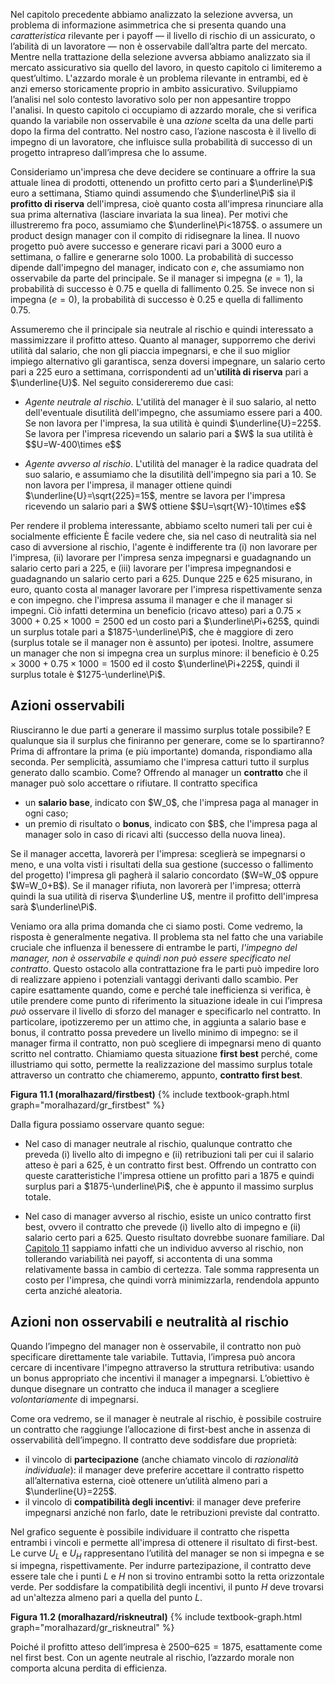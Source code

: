 

Nel capitolo precedente abbiamo analizzato la selezione avversa, un problema di informazione asimmetrica che si presenta quando una <i>caratteristica</i> rilevante per i payoff — il livello di rischio di un assicurato, o l’abilità di un lavoratore — non è osservabile dall’altra parte del mercato.
<span class="marginnote">
Mentre nella trattazione della selezione avversa abbiamo analizzato sia il mercato assicurativo sia quello del lavoro, in questo capitolo ci limiteremo a quest’ultimo. L'azzardo morale è un problema rilevante in entrambi, ed è anzi emerso storicamente proprio in ambito assicurativo. Sviluppiamo l’analisi nel solo contesto lavorativo solo per non appesantire troppo l'analisi.
</span>
In questo capitolo ci occupiamo di azzardo morale, che si verifica quando la variabile non osservabile è una <i>azione</i> scelta da una delle parti dopo la firma del contratto. Nel nostro caso, l’azione nascosta è il livello di impegno di un lavoratore, che influisce sulla probabilità di successo di un progetto intrapreso dall’impresa che lo assume.

Consideriamo un'impresa che deve decidere se continuare a offrire la sua attuale linea di prodotti, ottenendo un profitto certo pari a $\underline\Pi$ euro a settimana,
<span class="marginnote">
Stiamo quindi assumendo che $\underline\Pi$ sia il <b>profitto di riserva</b> dell'impresa, cioè quanto costa all'impresa rinunciare alla sua prima alternativa (lasciare invariata la sua linea). Per motivi che illustreremo fra poco, assumiamo che $\underline\Pi<1875$.
</span>
o assumere un product design manager con il compito di ridisegnare la linea. Il nuovo progetto può avere successo e generare ricavi pari a 3000 euro a settimana, o fallire e generarne solo 1000. La probabilità di successo dipende dall'impegno del manager, indicato con $e$, che assumiamo non osservabile da parte del principale. Se il manager si impegna ($e=1$), la probabilità di successo è $0.75$ e quella di fallimento $0.25$. Se invece non si impegna ($e=0$), la probabilità di successo è $0.25$ e quella di fallimento $0.75$.

Assumeremo che il principale sia neutrale al rischio e quindi interessato a massimizzare il profitto atteso. Quanto al manager, supporremo che derivi utilità dal salario, che non gli piaccia impegnarsi, e che il suo miglior impiego alternativo gli garantisca, senza doversi impegnare, un salario certo pari a 225 euro a settimana, corrispondenti ad un'<b>utilità di riserva</b> pari a $\underline{U}$. Nel seguito considereremo due casi:
<ul>
  <li>
    <p>
	<i>Agente neutrale al rischio.</i> L'utilità del manager è il suo salario, al netto dell'eventuale disutilità dell'impegno, che assumiamo essere pari a 400. Se non lavora per l'impresa, la sua utilità è quindi $\underline{U}=225$. Se lavora per l'impresa ricevendo un salario pari a $W$ la sua utilità è $$U=W-400\times e$$
	</p>
  </li>
  <li>
    <p>
	<i>Agente avverso al rischio</i>. L'utilità del manager è la radice quadrata del suo salario, e assumiamo che la disutilità dell'impegno sia pari a 10. Se non lavora per l'impresa, il manager ottiene quindi $\underline{U}=\sqrt{225}=15$, mentre se lavora per l'impresa ricevendo un salario pari a $W$ ottiene $$U=\sqrt{W}-10\times e$$
	</p>
  </li>
</ul>

Per rendere il problema interessante, abbiamo scelto numeri tali per cui è socialmente efficiente
<span class="marginnote">
È facile vedere che, sia nel caso di neutralità sia nel caso di avversione al rischio, l'agente è indifferente tra (i) non lavorare per l'impresa, (ii) lavorare per l'impresa senza impegnarsi e guadagnando un salario certo pari a $225$, e (iii) lavorare per l'impresa impegnandosi e guadagnando un salario certo pari a $625$. Dunque 225 e 625 misurano, in euro, quanto costa al manager lavorare per l'impresa rispettivamente senza e con impegno.
</span>
che l'impresa assuma il manager e che il manager si impegni. Ciò infatti determina un beneficio (ricavo atteso) pari a $0.75\times3000+0.25\times1000=2500$ ed un costo pari a $\underline\Pi+625$, quindi un surplus totale pari a $1875-\underline\Pi$, che è maggiore di zero (surplus totale se il manager non è assunto) per ipotesi. Inoltre, assumere un manager che non si impegna crea un surplus minore: il beneficio è $0.25\times3000+0.75\times1000=1500$ ed il costo $\underline\Pi+225$, quindi il surplus totale è $1275-\underline\Pi$.












<h2 id="subsec_mh-firstbest">Azioni osservabili</h2>

Riusciranno le due parti a generare il massimo surplus totale possibile? E qualunque sia il surplus che finiranno per generare, come se lo spartiranno? Prima di affrontare la prima (e più importante) domanda, rispondiamo alla seconda. Per semplicità, assumiamo che l'impresa catturi tutto il surplus generato dallo scambio. Come? Offrendo al manager un <b>contratto</b> che il manager può solo accettare o rifiutare. Il contratto specifica
<ul>
  <li>
    un <b>salario base</b>, indicato con $W_0$, che l'impresa paga al manager in ogni caso;
  </li>
  <li>
    un premio di risultato o <b>bonus</b>, indicato con $B$, che l'impresa paga al manager solo in caso di ricavi alti (successo della nuova linea).
  </li>
</ul>
Se il manager accetta, lavorerà per l'impresa: sceglierà se impegnarsi o meno, e una volta visti i risultati della sua gestione (successo o fallimento del progetto) l'impresa gli pagherà il salario concordato ($W=W_0$ oppure $W=W_0+B$). Se il manager rifiuta, non lavorerà per l'impresa; otterrà quindi la sua utilità di riserva $\underline U$, mentre il profitto dell'impresa sarà $\underline\Pi$.

Veniamo ora alla prima domanda che ci siamo posti. Come vedremo, la risposta è generalmente negativa. Il problema sta nel fatto che una variabile cruciale che influenza il benessere di entrambe le parti, <i>l'impegno del manager, non è osservabile e quindi non può essere specificato nel contratto</i>. Questo ostacolo alla contrattazione fra le parti può impedire loro di realizzare appieno i potenziali vantaggi derivanti dallo scambio. Per capire esattamente quando, come e perché tale inefficienza si verifica, è utile prendere come punto di riferimento la situazione ideale in cui l’impresa <i>può</i> osservare il livello di sforzo del manager e specificarlo nel contratto. In particolare, ipotizzeremo per un attimo che, in aggiunta a salario base e bonus, il contratto possa prevedere un livello minimo di impegno: se il manager firma il contratto, non può scegliere di impegnarsi meno di quanto scritto nel contratto. Chiamiamo questa situazione <b>first best</b> perché, come illustriamo qui sotto, permette la realizzazione del massimo surplus totale attraverso un contratto che chiameremo, appunto, <b>contratto first best</b>.

<a id="gr_moralhazard/firstbest"><strong>Figura 11.1 (moralhazard/firstbest)</strong></a>
{% include textbook-graph.html graph="moralhazard/gr_firstbest" %}

Dalla figura possiamo osservare quanto segue:
<ul>
  <li>
    <p>
	Nel caso di manager neutrale al rischio, qualunque contratto che preveda (i) livello alto di impegno e (ii) retribuzioni tali per cui il salario atteso è pari a 625, è un contratto first best. Offrendo un contratto con queste caratteristiche l'impresa ottiene un profitto pari a 1875 e quindi surplus pari a $1875-\underline\Pi$, che è appunto il massimo surplus totale. 
	</p>
  </li>
  <li>
    <p>
	Nel caso di manager avverso al rischio, esiste un unico contratto first best, ovvero il contratto che prevede (i) livello alto di impegno e (ii) salario certo pari a 625. Questo risultato dovrebbe suonare familiare. Dal <a href="{{ site.baseurl }}/it/V/11/1#subsec_variance">Capitolo 11</a> sappiamo infatti che un individuo avverso al rischio, non tollerando variabilità nei payoff, si accontenta di una somma relativamente bassa in cambio di certezza. Tale somma rappresenta un costo per l'impresa, che quindi vorrà minimizzarla, rendendola appunto certa anziché aleatoria.
	</p>
  </li>
</ul>




















<h2 id="subsec_mh-riskneutral">Azioni non osservabili e neutralità al rischio</h2>

Quando l’impegno del manager non è osservabile, il contratto non può specificare direttamente tale variabile. Tuttavia, l’impresa può ancora cercare di incentivare l'impegno attraverso la struttura retributiva: usando un bonus appropriato che incentivi il manager a impegnarsi. L’obiettivo è dunque disegnare un contratto che induca il manager a scegliere <i>volontariamente</i> di impegnarsi.

Come ora vedremo, se il manager è neutrale al rischio, è possibile costruire un contratto che raggiunge l’allocazione di first-best anche in assenza di osservabilità dell’impegno. Il contratto deve soddisfare due proprietà:
<ul> <li>il vincolo di <b>partecipazione</b> (anche chiamato vincolo di <i>razionalità individuale</i>): il manager deve preferire accettare il contratto rispetto all’alternativa esterna, cioè ottenere un’utilità almeno pari a $\underline{U}=225$.</li> <li>il vincolo di <b>compatibilità degli incentivi</b>: il manager deve preferire impegnarsi anziché non farlo, date le retribuzioni previste dal contratto.</li> </ul>

Nel grafico seguente è possibile individuare il contratto che rispetta entrambi i vincoli e permette all'impresa di ottenere il risultato di first-best. Le curve $U_L$ e $U_H$ rappresentano l’utilità del manager se non si impegna e se si impegna, rispettivamente. Per indurre partezipazione, il contratto deve essere tale che i punti $L$ e $H$ non si trovino entrambi sotto la retta orizzontale verde. Per soddisfare la compatibilità degli incentivi, il punto $H$ deve trovarsi ad un'altezza almeno pari a quella del punto $L$.

<a id="gr_moralhazard/riskneutral"><strong>Figura 11.2 (moralhazard/riskneutral)</strong></a>
{% include textbook-graph.html graph="moralhazard/gr_riskneutral" %}

Poiché il profitto atteso dell’impresa è $2500–625=1875$, esattamente come nel first best. Con un agente neutrale al rischio, l’azzardo morale non comporta alcuna perdita di efficienza.

















